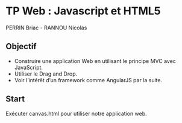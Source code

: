 # TP Web : Javascript et HTML5

PERRIN Briac - RANNOU Nicolas

## Objectif

* Construire une application Web en utilisant le principe MVC avec JavaScript.
* Utiliser le Drag and Drop.
* Voir l’intérêt d’un framework comme AngularJS par la suite. 

## Start

Exécuter canvas.html pour utiliser notre application web.

